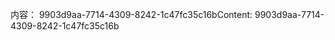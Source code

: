 <span data-ttu-id="c65d9-101">内容： 9903d9aa-7714-4309-8242-1c47fc35c16b</span><span class="sxs-lookup"><span data-stu-id="c65d9-101">Content: 9903d9aa-7714-4309-8242-1c47fc35c16b</span></span>